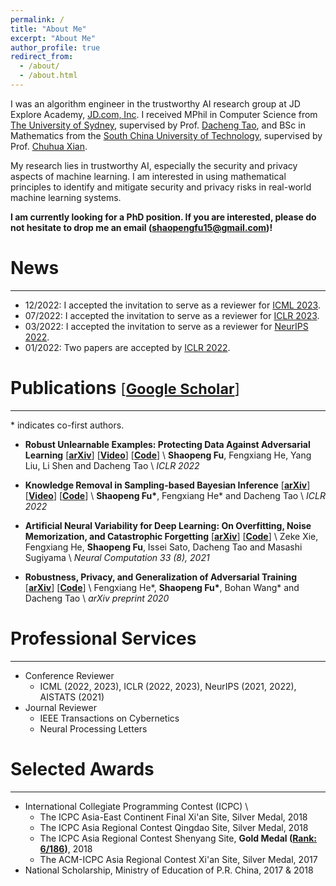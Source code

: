 ```yaml
---
permalink: /
title: "About Me"
excerpt: "About Me"
author_profile: true
redirect_from: 
  - /about/
  - /about.html
---
```


I was an algorithm engineer in the trustworthy AI research group at JD Explore Academy, [JD.com, Inc](https://corporate.jd.com/).
I received MPhil in Computer Science from [The University of Sydney](https://www.sydney.edu.au/), supervised by Prof. [Dacheng Tao](https://www.sydney.edu.au/engineering/about/our-people/academic-staff/dacheng-tao.html), and BSc in Mathematics from the [South China University of Technology](https://www.scut.edu.cn/en/), supervised by Prof. [Chuhua Xian](https://chuhuaxian.github.io/).


My research lies in trustworthy AI, especially the security and privacy aspects of machine learning.
I am interested in using mathematical principles to identify and mitigate security and privacy risks in real-world machine learning systems.
<!--adversarially robust and privacy-preserving machine learning algorithms.-->

<!--Email: shaopengfu15 [at] gmail.com-->


**I am currently looking for a PhD position. If you are interested, please do not hesitate to drop me an email ([shaopengfu15@gmail.com](mailto:shaopengfu15@gmail.com))!**
<!--drop me an email (shaopengfu15 [at] gmail [dot] com)!**-->



# News
---
- 12/2022: I accepted the invitation to serve as a reviewer for [ICML 2023](https://openreview.net/group?id=ICML.cc/2023/Conference).
- 07/2022: I accepted the invitation to serve as a reviewer for [ICLR 2023](https://openreview.net/group?id=ICLR.cc/2023/Conference).
- 03/2022: I accepted the invitation to serve as a reviewer for [NeurIPS 2022](https://openreview.net/group?id=NeurIPS.cc/2022/Conference).
- 01/2022: Two papers are accepted by [ICLR 2022](https://openreview.net/group?id=ICLR.cc/2022/Conference).



# Publications <small><span style="font-weight:normal;">[</span></small>[<small>Google Scholar</small>](https://scholar.google.com/citations?user=i7cWm4gAAAAJ)<small><span style="font-weight:normal;">]</span></small>
---

\* indicates co-first authors.

- **Robust Unlearnable Examples: Protecting Data Against Adversarial Learning**
  [[**arXiv**](https://arxiv.org/abs/2203.14533)]
  [[**Video**](https://iclr.cc/virtual/2022/poster/6035)]
  [[**Code**](https://github.com/fshp971/robust-unlearnable-examples)] \\
  **Shaopeng Fu**, Fengxiang He, Yang Liu, Li Shen and Dacheng Tao \\
  *ICLR 2022*

- **Knowledge Removal in Sampling-based Bayesian Inference**
  [[**arXiv**](https://arxiv.org/abs/2203.12964)]
  [[**Video**](https://iclr.cc/virtual/2022/poster/6020)]
  [[**Code**](https://github.com/fshp971/mcmc-unlearning)] \\
  **Shaopeng Fu\***, Fengxiang He\* and Dacheng Tao \\
  *ICLR 2022*

- **Artificial Neural Variability for Deep Learning: On Overfitting, Noise Memorization, and Catastrophic Forgetting**
  [[**arXiv**](https://arxiv.org/abs/2011.06220)]
  [[**Code**](https://github.com/zeke-xie/artificial-neural-variability-for-deep-learning)] \\
  Zeke Xie, Fengxiang He, **Shaopeng Fu**, Issei Sato, Dacheng Tao and Masashi Sugiyama \\
  *Neural Computation 33 (8), 2021*

- **Robustness, Privacy, and Generalization of Adversarial Training**
  [[**arXiv**](https://arxiv.org/abs/2012.13573)]
  [[**Code**](https://github.com/fshp971/RPG)] \\
  Fengxiang He\*, **Shaopeng Fu\***, Bohan Wang\* and Dacheng Tao \\
  *arXiv preprint 2020*



# Professional Services
---
- Conference Reviewer
  - ICML (2022, 2023), ICLR (2022, 2023), NeurIPS (2021, 2022), AISTATS (2021)
- Journal Reviewer
  - IEEE Transactions on Cybernetics
  - Neural Processing Letters


# Selected Awards
---
- International Collegiate Programming Contest (ICPC) \\
  - The ICPC Asia-East Continent Final Xi'an Site, Silver Medal, 2018
  - The ICPC Asia Regional Contest Qingdao Site, Silver Medal, 2018
  - The ICPC Asia Regional Contest Shenyang Site, **Gold Medal ([Rank: 6/186](https://icpc.global/regionals/finder/shenyang-2018/standings))**, 2018
  - The ACM-ICPC Asia Regional Contest Xi'an Site, Silver Medal, 2017
- National Scholarship, Ministry of Education of P.R. China, 2017 & 2018
